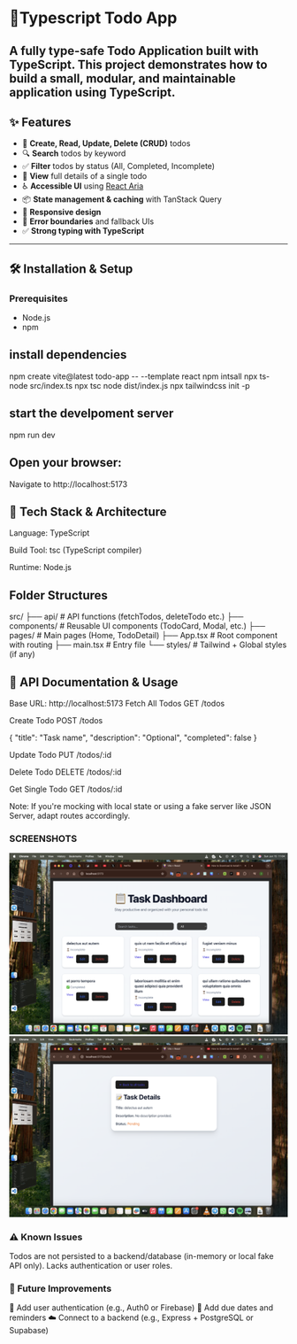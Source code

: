 # 📝Typescript Todo App

A fully type-safe Todo Application built with TypeScript.
This project demonstrates how to build a small, modular, and maintainable application using  TypeScript.
---

## ✨ Features

- 🧾 **Create, Read, Update, Delete (CRUD)** todos
- 🔍 **Search** todos by keyword
- ✅ **Filter** todos by status (All, Completed, Incomplete)
- 📄 **View** full details of a single todo
- ♿ **Accessible UI** using [React Aria](https://react-spectrum.adobe.com/react-aria/)
- 📦 **State management & caching** with TanStack Query
- 📱 **Responsive design**
- 🧪 **Error boundaries** and fallback UIs
- ✅ **Strong typing with TypeScript**

---

## 🛠 Installation & Setup

### Prerequisites
- Node.js
- npm 


## install dependencies


npm create vite@latest todo-app -- --template react
npm intsall
npx ts-node src/index.ts
npx tsc
node dist/index.js
npx tailwindcss init -p

## start the develpoment server

npm run dev


## Open your browser:

Navigate to http://localhost:5173

## 🧱 Tech Stack & Architecture


Language: TypeScript

Build Tool: tsc (TypeScript compiler)

Runtime: Node.js


## Folder Structures

src/
├── api/             # API functions (fetchTodos, deleteTodo etc.)
├── components/      # Reusable UI components (TodoCard, Modal, etc.)
├── pages/           # Main pages (Home, TodoDetail)
├── App.tsx          # Root component with routing
├── main.tsx         # Entry file
└── styles/          # Tailwind + Global styles (if any)


## 📡 API Documentation & Usage

Base URL: http://localhost:5173
Fetch All Todos
GET /todos

Create Todo
POST /todos

{
  "title": "Task name",
  "description": "Optional",
  "completed": false
}

Update Todo
PUT /todos/:id

Delete Todo
DELETE /todos/:id

Get Single Todo
GET /todos/:id

Note: If you're mocking with local state or using a fake server like JSON Server, adapt routes accordingly.

### SCREENSHOTS
![alt text](<public/Screenshot 2025-06-15 at 11.04.05.png>)
![alt text](<public/Screenshot 2025-06-15 at 11.04.13.png>)


### ⚠️ Known Issues
Todos are not persisted to a backend/database (in-memory or local fake API only).
Lacks authentication or user roles.


### 🔭 Future Improvements
🔐 Add user authentication (e.g., Auth0 or Firebase)
🧩 Add due dates and reminders
☁️ Connect to a backend (e.g., Express + PostgreSQL or Supabase)
